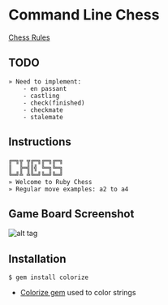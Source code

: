 # Command Line Chess  
  
[Chess Rules](https://www.chess.com/article/view/chess-rules--basics)

## TODO
```
» Need to implement:
    - en passant
    - castling
    - check(finished)
    - checkmate
    - stalemate
```

## Instructions
```
╔═╗╦ ╦╔═╗╔═╗╔═╗
║  ╠═╣║╣ ╚═╗╚═╗
╚═╝╩ ╩╚═╝╚═╝╚═╝
» Welcome to Ruby Chess
» Regular move examples: a2 to a4
```

## Game Board Screenshot
![alt tag](https://raw.githubusercontent.com/jeanpaulsio/ruby-exercises/master/11_chess/lib/game.jpg)

## Installation
```
$ gem install colorize
```
* [Colorize gem](https://github.com/fazibear/colorize) used to color strings